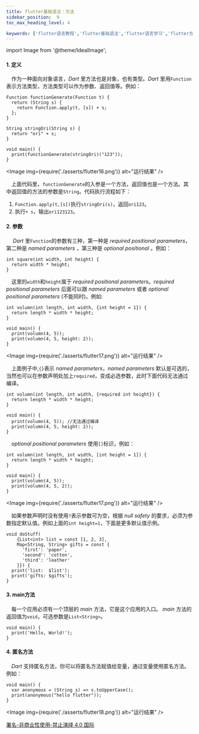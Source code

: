 ```yaml
---
title: flutter基础语法：方法
sidebar_position:  9
toc_max_heading_level: 4

keywords: ['flutter语言教程','flutter基础语法','flutter语言学习','flutter方法']
---
```


import Image from '@theme/IdealImage';

#### 1. 定义

 作为一种面向对象语言，_Dart_ 里方法也是对象，也有类型。_Dart_ 里用`Function`表示方法类型，方法类型可以作为参数、返回值等。例如：

    Function functionGenerate(Function t) {
      return (String s) {
        return Function.apply(t, [s]) + s;
      };
    }

    String stringOri(String s) {
      return "ori" + s;
    }

    void main() {
      print(functionGenerate(stringOri)("123"));
    }

<Image img={require('./asserts/flutter16.png')} alt="运行结果" /><br />

 上面代码里，`functionGenerate`的入参是一个方法，返回值也是一个方法。其中返回值的方法的参数是`String`。代码执行流程如下：

1.  `Function.apply(t,[s])`执行`stringOri(s)`，返回`ori123`。
2.  执行`+ s`，输出`ori123123`。

#### 2. 参数

  _Dart_ 里`Function`的参数有三种，第一种是 _required positional parameters_，第二种是 _named parameters_ ，第三种是 _optional positional_ 。例如：

    int square(int width, int height) {
      return width * height;
    }

 这里的`width`和`height`属于 _required positional parameters_。_required positional parameters_ 后面可以跟 _named parameters_ 或者 _optional positional parameters_ (不能同时)。例如:

    int volumn(int length, int width, {int height = 1}) {
      return length * width * height;
    }

    void main() {
      print(volumn(4, 5));
      print(volumn(4, 5, height: 2));
    }



<Image img={require('./asserts/flutter17.png')} alt="运行结果" /><br />

 上面例子中,`{}`表示 _named parameters_，_named parameters_ 默认是可选的，当然也可以在参数声明处加上`required`，变成必选参数，此时下面代码无法通过编译。

    int volumn(int length, int width, {required int height}) {
      return length * width * height;
    }

    void main() {
      print(volumn(4, 5)); //无法通过编译
      print(volumn(4, 5, height: 2));
    }

 _optional positional parameters_ 使用`[]`标识，例如：

    int volumn(int length, int width, [int height = 1]) {
      return length * width * height;
    }

    void main() {
      print(volumn(4, 5));
      print(volumn(4, 5, 2));
    }


<Image img={require('./asserts/flutter17.png')} alt="运行结果" /><br />


 如果参数声明时没有使用`?`表示参数可为空，根据 _null safety_ 的要求，必须为参数指定默认值。例如上面的`int height=1`，下面是更多默认值示例。

    void doStuff(
        {List<int> list = const [1, 2, 3],
        Map<String, String> gifts = const {
          'first': 'paper',
          'second': 'cotton',
          'third': 'leather'
        }}) {
      print('list:  $list');
      print('gifts: $gifts');
    }

#### 3. main方法

 每一个应用必须有一个顶层的 _main_ 方法，它是这个应用的入口。 _main_ 方法的返回值为`void`，可选参数是`List<String>`。

    void main() {
      print('Hello, World!');
    }


#### 4. 匿名方法

 _Dart_ 支持匿名方法，你可以将匿名方法赋值给变量，通过变量使用匿名方法。例如：

    void main() {
      var anonymous = (String s) => s.toUpperCase();
      print(anonymous("hello flutter"));
    }


<Image img={require('./asserts/flutter18.png')} alt="运行结果" /><br />


[署名-非商业性使用-禁止演绎 4.0 国际](https://creativecommons.org/licenses/by-nc-nd/4.0/deed.zh)
